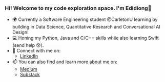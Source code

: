 ### Hi! Welcome to my code exploration space. I'm Edidiong👋  


- 🌍 Currently a Software Engineering student @CarletonU learning by building in Data Science, Quantitative Research and Conversational AI Design!
- 💻 Honing my Python, Java and C/C++ skills while also learning Swift (send help :cold_sweat:).
- 🤝 Connect with me on:
   - [LinkedIn](https://www.linkedin.com/in/edidiongetetim/)
- 📫 You can also find and learn more about me on: 
  - [Medium](https://edidiongetetim.medium.com)
  - [Substack](https://edidiongetetim.substack.com)

<!---
edidiongetetim/edidiongetetim is a ✨ ⚡✨special ✨ repository because its `README.md` (this file) appears on your GitHub profile.
You can click the Preview link to take a look at your changes.
--->

